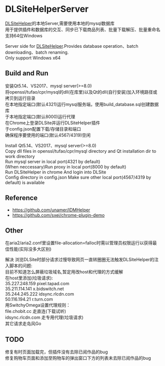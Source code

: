# DLSiteHelperServer  
[DLSiteHelper](https://github.com/xyzkljl1/DLSiteHelper)的本地Server,需要使用本地的mysql数据库  
用于提供插件和数据库的交互、同步已下载商品列表、批量下载解压、批量重命名  
支持64位Windows  

Server side for [DLSiteHelper](https://github.com/xyzkljl1/DLSiteHelper).Provides database operation、batch downloading、batch renaming.  
Only support Windows x64


## Build and Run  
安装Qt5.14、VS2017、mysql server(>=8.0)  
将openssl/tufao/cpr/mysql的dll(在库里)以及Qt的dll(自行安装)加入环境路径或拷贝到运行目录  
在本地指定端口(默认4321)运行mysql服务端，使用build_database.sql创建数据库  
于本地指定端口(默认8000)运行代理  
在Chrome上登录DLSite并运行DLSiteHelper插件  
于config.json配置下载/存储目录和端口  
确保程序要使用的端口(默认4567/4319)空闲  


Install Qt5.14、VS2017、mysql server(>=8.0)  
Copy dll files in openssl/tufao/cpr/mysql directory and Qt installation dir to work directory  
Run mysql server in local port(4321 by default)  
(When neccessary)Run proxy in local port(8000 by default)  
Run DLSiteHelper in chrome And login into DLSite  
Config directory in config.json 
Make sure other local port(4567/4319 by default) is available  

  
## Reference  
  
* https://github.com/unamer/IDMHelper  
* https://github.com/sxei/chrome-plugin-demo  

## Other 

在aria2/aria2.conf里设置file-allocation=falloc时需以管理员权限运行以获得最佳性能(实际没多大区别)  

解决 浏览DLSite时部分请求过慢导致网页一直转圈圈无法触发DLSiteHelper的注入脚本的问题:   
目前不知道怎么屏蔽垃圾域名,暂定用改host和代理的方式缓解  
在host里添加(垃圾请求):  
35.227.248.159 pixel.tapad.com  
35.211.114.141 x.bidswitch.net  
35.244.245.222 idsync.rlcdn.com  
50.116.194.21 r.turn.com  
用SwitchyOmega设置代理规则：  
file.chobit.cc 走直连(下载试听)  
idsync.rlcdn.com 走专用代理(垃圾请求)  
其它请求走岛风Go  


## TODO

修复有时页面加载完，但插件没有去除已阅作品的bug  
修复购物车页面和添加至购物车的弹出窗口下方的列表未去除已阅作品的bug  